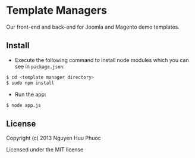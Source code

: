 Template Managers
=================

Our front-end and back-end for Joomla and Magento demo templates.

## Install

* Execute the following command to install node modules which you can see in ```package.json```:

```bash
$ cd <template manager directory>
$ sudo npm install
```

* Run the app:

```bash
$ node app.js
```

## License

Copyright (c) 2013 Nguyen Huu Phuoc

Licensed under the MIT license
